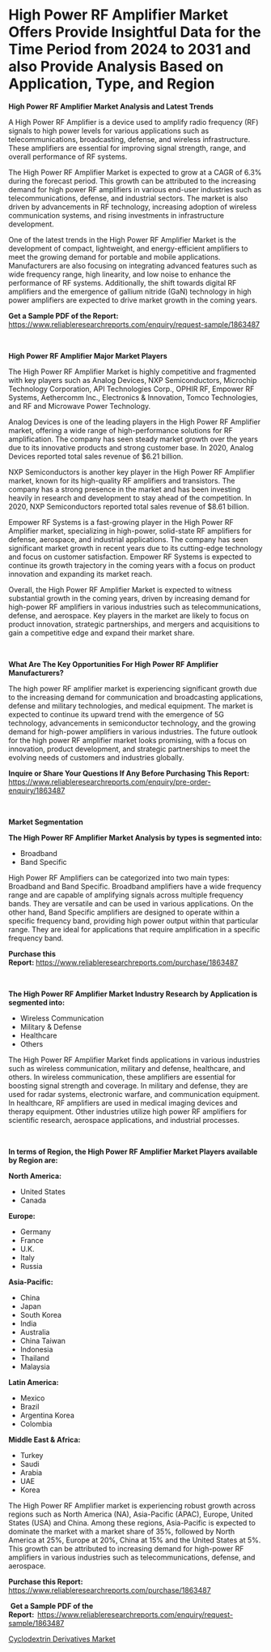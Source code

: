 <p><h1>High Power RF Amplifier Market Offers Provide Insightful Data for the Time Period from 2024 to 2031 and also Provide Analysis Based on Application, Type, and Region</h1></p><p><strong>High Power RF Amplifier Market Analysis and Latest Trends</strong></p>
<p><p>A High Power RF Amplifier is a device used to amplify radio frequency (RF) signals to high power levels for various applications such as telecommunications, broadcasting, defense, and wireless infrastructure. These amplifiers are essential for improving signal strength, range, and overall performance of RF systems.</p><p>The High Power RF Amplifier Market is expected to grow at a CAGR of 6.3% during the forecast period. This growth can be attributed to the increasing demand for high power RF amplifiers in various end-user industries such as telecommunications, defense, and industrial sectors. The market is also driven by advancements in RF technology, increasing adoption of wireless communication systems, and rising investments in infrastructure development.</p><p>One of the latest trends in the High Power RF Amplifier Market is the development of compact, lightweight, and energy-efficient amplifiers to meet the growing demand for portable and mobile applications. Manufacturers are also focusing on integrating advanced features such as wide frequency range, high linearity, and low noise to enhance the performance of RF systems. Additionally, the shift towards digital RF amplifiers and the emergence of gallium nitride (GaN) technology in high power amplifiers are expected to drive market growth in the coming years.</p></p>
<p><strong>Get a Sample PDF of the Report:&nbsp;</strong> <a href="https://www.reliableresearchreports.com/enquiry/request-sample/1863487">https://www.reliableresearchreports.com/enquiry/request-sample/1863487</a></p>
<p>&nbsp;</p>
<p><strong>High Power RF Amplifier Major Market Players</strong></p>
<p><p>The High Power RF Amplifier Market is highly competitive and fragmented with key players such as Analog Devices, NXP Semiconductors, Microchip Technology Corporation, API Technologies Corp., OPHIR RF, Empower RF Systems, Aethercomm Inc., Electronics & Innovation, Tomco Technologies, and RF and Microwave Power Technology.</p><p>Analog Devices is one of the leading players in the High Power RF Amplifier market, offering a wide range of high-performance solutions for RF amplification. The company has seen steady market growth over the years due to its innovative products and strong customer base. In 2020, Analog Devices reported total sales revenue of $6.21 billion.</p><p>NXP Semiconductors is another key player in the High Power RF Amplifier market, known for its high-quality RF amplifiers and transistors. The company has a strong presence in the market and has been investing heavily in research and development to stay ahead of the competition. In 2020, NXP Semiconductors reported total sales revenue of $8.61 billion.</p><p>Empower RF Systems is a fast-growing player in the High Power RF Amplifier market, specializing in high-power, solid-state RF amplifiers for defense, aerospace, and industrial applications. The company has seen significant market growth in recent years due to its cutting-edge technology and focus on customer satisfaction. Empower RF Systems is expected to continue its growth trajectory in the coming years with a focus on product innovation and expanding its market reach.</p><p>Overall, the High Power RF Amplifier Market is expected to witness substantial growth in the coming years, driven by increasing demand for high-power RF amplifiers in various industries such as telecommunications, defense, and aerospace. Key players in the market are likely to focus on product innovation, strategic partnerships, and mergers and acquisitions to gain a competitive edge and expand their market share.</p></p>
<p>&nbsp;</p>
<p><strong>What Are The Key Opportunities For High Power RF Amplifier Manufacturers?</strong></p>
<p><p>The high power RF amplifier market is experiencing significant growth due to the increasing demand for communication and broadcasting applications, defense and military technologies, and medical equipment. The market is expected to continue its upward trend with the emergence of 5G technology, advancements in semiconductor technology, and the growing demand for high-power amplifiers in various industries. The future outlook for the high power RF amplifier market looks promising, with a focus on innovation, product development, and strategic partnerships to meet the evolving needs of customers and industries globally.</p></p>
<p><strong>Inquire or Share Your Questions If Any Before Purchasing This Report:</strong> <a href="https://www.reliableresearchreports.com/enquiry/pre-order-enquiry/1863487">https://www.reliableresearchreports.com/enquiry/pre-order-enquiry/1863487</a></p>
<p>&nbsp;</p>
<p><strong>Market Segmentation</strong></p>
<p><strong>The High Power RF Amplifier Market Analysis by types is segmented into:</strong></p>
<p><ul><li>Broadband</li><li>Band Specific</li></ul></p>
<p><p>High Power RF Amplifiers can be categorized into two main types: Broadband and Band Specific. Broadband amplifiers have a wide frequency range and are capable of amplifying signals across multiple frequency bands. They are versatile and can be used in various applications. On the other hand, Band Specific amplifiers are designed to operate within a specific frequency band, providing high power output within that particular range. They are ideal for applications that require amplification in a specific frequency band.</p></p>
<p><strong>Purchase this Report:&nbsp;</strong><a href="https://www.reliableresearchreports.com/purchase/1863487">https://www.reliableresearchreports.com/purchase/1863487</a></p>
<p>&nbsp;</p>
<p><strong>The High Power RF Amplifier Market Industry Research by Application is segmented into:</strong></p>
<p><ul><li>Wireless Communication</li><li>Military & Defense</li><li>Healthcare</li><li>Others</li></ul></p>
<p><p>The High Power RF Amplifier Market finds applications in various industries such as wireless communication, military and defense, healthcare, and others. In wireless communication, these amplifiers are essential for boosting signal strength and coverage. In military and defense, they are used for radar systems, electronic warfare, and communication equipment. In healthcare, RF amplifiers are used in medical imaging devices and therapy equipment. Other industries utilize high power RF amplifiers for scientific research, aerospace applications, and industrial processes.</p></p>
<p>&nbsp;</p>
<p><strong>In terms of Region, the High Power RF Amplifier Market Players available by Region are:</strong></p>
<p>
    <p> <strong> North America: </strong>
        <ul>
            <li>United States</li>
            <li>Canada</li>
        </ul>
        </p> 
    <p> <strong> Europe: </strong>
        <ul>
            <li>Germany</li>
            <li>France</li>
            <li>U.K.</li>
            <li>Italy</li>
            <li>Russia</li>
        </ul>
        </p> 
    <p> <strong> Asia-Pacific: </strong>
        <ul>
            <li>China</li>
            <li>Japan</li>
            <li>South Korea</li>
            <li>India</li>
            <li>Australia</li>
            <li>China Taiwan</li>
            <li>Indonesia</li>
            <li>Thailand</li>
            <li>Malaysia</li>
        </ul>
        </p> 
    <p> <strong> Latin America: </strong>
        <ul>
            <li>Mexico</li>
            <li>Brazil</li>
            <li>Argentina Korea</li>
            <li>Colombia</li>
        </ul>
        </p> 
    <p> <strong> Middle East & Africa: </strong>
        <ul>
            <li>Turkey</li>
            <li>Saudi</li>
            <li>Arabia</li>
            <li>UAE</li>
            <li>Korea</li>
        </ul>
    </p>
    </p>
<p><p>The High Power RF Amplifier market is experiencing robust growth across regions such as North America (NA), Asia-Pacific (APAC), Europe, United States (USA) and China. Among these regions, Asia-Pacific is expected to dominate the market with a market share of 35%, followed by North America at 25%, Europe at 20%, China at 15% and the United States at 5%. This growth can be attributed to increasing demand for high-power RF amplifiers in various industries such as telecommunications, defense, and aerospace.</p></p>
<p><strong>Purchase this Report: </strong><a href="https://www.reliableresearchreports.com/purchase/1863487">https://www.reliableresearchreports.com/purchase/1863487</a></p>
<p>&nbsp;<strong>Get a Sample PDF of the Report:&nbsp;&nbsp;</strong><a href="https://www.reliableresearchreports.com/enquiry/request-sample/1863487">https://www.reliableresearchreports.com/enquiry/request-sample/1863487</a></p>
<p><strong></strong></p>
<p><p><a href="https://chivalrous-flock-a86.notion.site/Cyclodextrin-Derivatives-Market-Analysis-and-Market-Size-Global-Industry-Overview-Market-Segmentat-db653bd95fb44f8c8bd3780fc3c6d97f">Cyclodextrin Derivatives Market</a></p></p>
